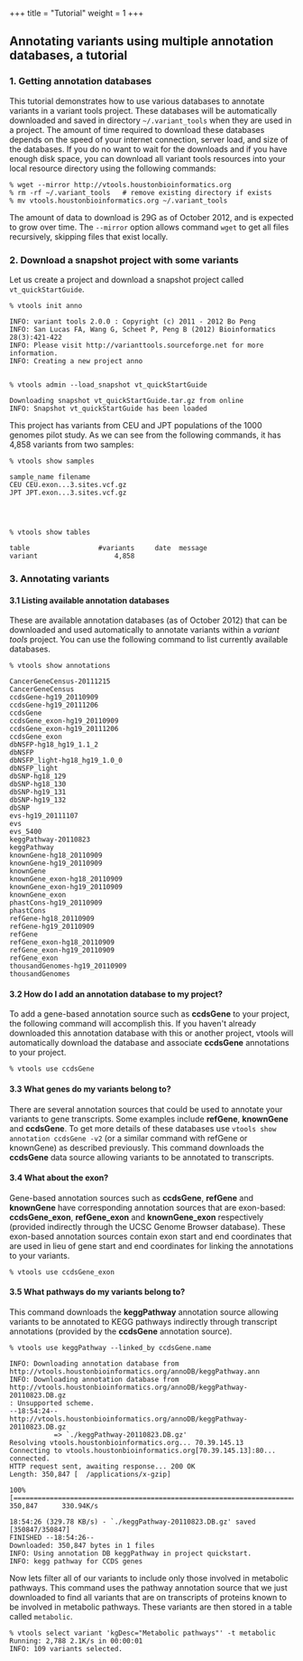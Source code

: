 

+++
title = "Tutorial"
weight = 1
+++


## Annotating variants using multiple annotation databases, a tutorial 



### 1. Getting annotation databases

This tutorial demonstrates how to use various databases to annotate variants in a variant tools project. These databases will be automatically downloaded and saved in directory `~/.variant_tools` when they are used in a project. The amount of time required to download these databases depends on the speed of your internet connection, server load, and size of the databases. If you do no want to wait for the downloads and if you have enough disk space, you can download all variant tools resources into your local resource directory using the following commands: 

    % wget --mirror http://vtools.houstonbioinformatics.org
    % rm -rf ~/.variant_tools   # remove existing directory if exists
    % mv vtools.houstonbioinformatics.org ~/.variant_tools
    

The amount of data to download is 29G as of October 2012, and is expected to grow over time. The `--mirror` option allows command `wget` to get all files recursively, skipping files that exist locally. 



### 2. Download a snapshot project with some variants

Let us create a project and download a snapshot project called `vt_quickStartGuide`. 



    % vtools init anno   

    INFO: variant tools 2.0.0 : Copyright (c) 2011 - 2012 Bo Peng
    INFO: San Lucas FA, Wang G, Scheet P, Peng B (2012) Bioinformatics 28(3):421-422
    INFO: Please visit http://varianttools.sourceforge.net for more information.
    INFO: Creating a new project anno
    

    % vtools admin --load_snapshot vt_quickStartGuide
    
    Downloading snapshot vt_quickStartGuide.tar.gz from online
    INFO: Snapshot vt_quickStartGuide has been loaded
    

This project has variants from CEU and JPT populations of the 1000 genomes pilot study. As we can see from the following commands, it has 4,858 variants from two samples: 



    % vtools show samples
    
    sample_name	filename
    CEU	CEU.exon...3.sites.vcf.gz
    JPT	JPT.exon...3.sites.vcf.gz
    



    % vtools show tables
    
    table                 #variants     date  message
    variant                   4,858   
    



### 3. Annotating variants

#### 3.1 Listing available annotation databases

These are available annotation databases (as of October 2012) that can be downloaded and used automatically to annotate variants within a *variant tools* project. You can use the following command to list currently available databases. 



    % vtools show annotations
    
    CancerGeneCensus-20111215
    CancerGeneCensus
    ccdsGene-hg19_20110909
    ccdsGene-hg19_20111206
    ccdsGene
    ccdsGene_exon-hg19_20110909
    ccdsGene_exon-hg19_20111206
    ccdsGene_exon
    dbNSFP-hg18_hg19_1.1_2
    dbNSFP
    dbNSFP_light-hg18_hg19_1.0_0
    dbNSFP_light
    dbSNP-hg18_129
    dbSNP-hg18_130
    dbSNP-hg19_131
    dbSNP-hg19_132
    dbSNP
    evs-hg19_20111107
    evs
    evs_5400
    keggPathway-20110823
    keggPathway
    knownGene-hg18_20110909
    knownGene-hg19_20110909
    knownGene
    knownGene_exon-hg18_20110909
    knownGene_exon-hg19_20110909
    knownGene_exon
    phastCons-hg19_20110909
    phastCons
    refGene-hg18_20110909
    refGene-hg19_20110909
    refGene
    refGene_exon-hg18_20110909
    refGene_exon-hg19_20110909
    refGene_exon
    thousandGenomes-hg19_20110909
    thousandGenomes
    



#### 3.2 How do I add an annotation database to my project?

To add a gene-based annotation source such as **ccdsGene** to your project, the following command will accomplish this. If you haven't already downloaded this annotation database with this or another project, vtools will automatically download the database and associate **ccdsGene** annotations to your project. 

    % vtools use ccdsGene
    

#### 3.3 What genes do my variants belong to?

There are several annotation sources that could be used to annotate your variants to gene transcripts. Some examples include **refGene**, **knownGene** and **ccdsGene**. To get more details of these databases use `vtools show annotation ccdsGene -v2` (or a similar command with refGene or knownGene) as described previously. This command downloads the **ccdsGene** data source allowing variants to be annotated to transcripts. 



#### 3.4 What about the exon?

Gene-based annotation sources such as **ccdsGene**, **refGene** and **knownGene** have corresponding annotation sources that are exon-based: **ccdsGene_exon**, **refGene_exon** and **knownGene_exon** respectively (provided indirectly through the UCSC Genome Browser database). These exon-based annotation sources contain exon start and end coordinates that are used in lieu of gene start and end coordinates for linking the annotations to your variants. 



    % vtools use ccdsGene_exon
    



#### 3.5 What pathways do my variants belong to? 

This command downloads the **keggPathway** annotation source allowing variants to be annotated to KEGG pathways indirectly through transcript annotations (provided by the **ccdsGene** annotation source). 



    % vtools use keggPathway --linked_by ccdsGene.name
    
    INFO: Downloading annotation database from http://vtools.houstonbioinformatics.org/annoDB/keggPathway.ann
    INFO: Downloading annotation database from http://vtools.houstonbioinformatics.org/annoDB/keggPathway-20110823.DB.gz
    : Unsupported scheme.
    --18:54:24--  http://vtools.houstonbioinformatics.org/annoDB/keggPathway-20110823.DB.gz
               => `./keggPathway-20110823.DB.gz'
    Resolving vtools.houstonbioinformatics.org... 70.39.145.13
    Connecting to vtools.houstonbioinformatics.org[70.39.145.13]:80... connected.
    HTTP request sent, awaiting response... 200 OK
    Length: 350,847 [  /applications/x-gzip]
    
    100%[=============================================================================>] 350,847      330.94K/s             
    
    18:54:26 (329.78 KB/s) - `./keggPathway-20110823.DB.gz' saved [350847/350847]   
    FINISHED --18:54:26--
    Downloaded: 350,847 bytes in 1 files
    INFO: Using annotation DB keggPathway in project quickstart.
    INFO: kegg pathway for CCDS genes
    

Now lets filter all of our variants to include only those involved in metabolic pathways. This command uses the pathway annotation source that we just downloaded to find all variants that are on transcripts of proteins known to be involved in metabolic pathways. These variants are then stored in a table called `metabolic`. 



    % vtools select variant 'kgDesc="Metabolic pathways"' -t metabolic                                                                                
    Running: 2,788 2.1K/s in 00:00:01
    INFO: 109 variants selected.